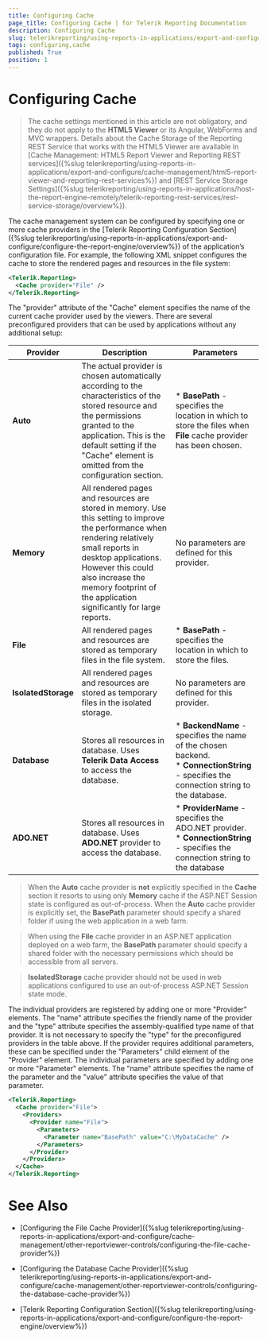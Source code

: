 ```yaml
---
title: Configuring Cache
page_title: Configuring Cache | for Telerik Reporting Documentation
description: Configuring Cache
slug: telerikreporting/using-reports-in-applications/export-and-configure/cache-management/other-reportviewer-controls/configuring-cache
tags: configuring,cache
published: True
position: 1
---
```


# Configuring Cache



> The cache settings mentioned in this article are not obligatory, and they do not apply to the            __HTML5 Viewer__  or its Angular, WebForms and MVC wrappers. Details about the Cache Storage of the Reporting REST           Service that works with the HTML5 Viewer are available in           [Cache Management: HTML5 Report Viewer and Reporting REST services]({%slug telerikreporting/using-reports-in-applications/export-and-configure/cache-management/html5-report-viewer-and-reporting-rest-services%})           and [REST Service Storage Settings]({%slug telerikreporting/using-reports-in-applications/host-the-report-engine-remotely/telerik-reporting-rest-services/rest-service-storage/overview%}).         

The cache management system can be configured by specifying one or more cache providers in the [Telerik Reporting Configuration Section]({%slug telerikreporting/using-reports-in-applications/export-and-configure/configure-the-report-engine/overview%})         of the application’s configuration file. For example, the following XML snippet configures the cache to         store the rendered pages and resources in the file system:       

    
````xml
<Telerik.Reporting>
  <Cache provider="File" />
</Telerik.Reporting>
````

The "provider" attribute of the "Cache" element specifies the name of the current cache provider used by the viewers. There         are several preconfigured providers that can be used by applications without any additional setup:       

| Provider | Description | Parameters |
| ------ | ------ | ------ |
| __Auto__ |The actual provider is chosen automatically according to the characteristics of the stored resource and the permissions granted to               the application. This is the default setting if the "Cache" element is omitted from the configuration section.|*  __BasePath__ - specifies the location in which to store the files when __File__ cache provider has been chosen.|
| __Memory__ |All rendered pages and resources are stored in memory. Use this setting to improve the performance when rendering relatively small               reports in desktop applications. However this could also increase the memory footprint of the application significantly for large               reports.|No parameters are defined for this provider.|
| __File__ |All rendered pages and resources are stored as temporary files in the file system.|*  __BasePath__ - specifies the location in which to store the files.|
| __IsolatedStorage__ |All rendered pages and resources are stored as temporary files in the isolated storage.|No parameters are defined for this provider.|
| __Database__ |Stores all resources in database. Uses __Telerik Data Access__ to access the database.|*  __BackendName__ -  specifies the name of the chosen backend.<br/>*  __ConnectionString__ - specifies the connection string to the database.|
| __ADO.NET__ |Stores all resources in database. Uses __ADO.NET__ provider to access the database.|*  __ProviderName__ -  specifies the ADO.NET provider.<br/>*  __ConnectionString__ - specifies the connection string to the database|

> When the  __Auto__  cache provider is  __not__  explicitly specified in the  __Cache__            section it resorts to using only  __Memory__  cache if the ASP.NET Session state is configured as out-of-process. When           the  __Auto__  cache provider is explicitly set, the  __BasePath__  parameter should specify a shared folder if           using the web application in a web farm.         

> When using the  __File__  cache provider in an ASP.NET application deployed on a web farm, the            __BasePath__  parameter should specify a shared folder with the necessary permissions which should be           accessible from all servers.         

>  __IsolatedStorage__  cache provider should not be used in web applications configured to use an out-of-process ASP.NET Session state mode.         

The individual providers are registered by adding one or more "Provider" elements. The "name" attribute specifies the friendly         name of the provider and the "type" attribute specifies the assembly-qualified type name of that provider. It is not necessary to         specify the "type" for the preconfigured providers in the table above. If the provider requires additional parameters, these can be         specified under the "Parameters" child element of the "Provider" element. The individual parameters are specified by adding one         or more "Parameter" elements. The "name" attribute specifies the name of the parameter and the "value" attribute specifies the value         of that parameter.       

    
````xml
<Telerik.Reporting>
  <Cache provider="File">
    <Providers>
      <Provider name="File">
        <Parameters>
          <Parameter name="BasePath" value="C:\MyDataCache" />
        </Parameters>
      </Provider>
    </Providers>
  </Cache>
</Telerik.Reporting>
````

# See Also

 * [Configuring the File Cache Provider]({%slug telerikreporting/using-reports-in-applications/export-and-configure/cache-management/other-reportviewer-controls/configuring-the-file-cache-provider%})

 * [Configuring the Database Cache Provider]({%slug telerikreporting/using-reports-in-applications/export-and-configure/cache-management/other-reportviewer-controls/configuring-the-database-cache-provider%})

 * [Telerik Reporting Configuration Section]({%slug telerikreporting/using-reports-in-applications/export-and-configure/configure-the-report-engine/overview%})

